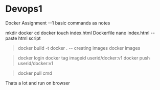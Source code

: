 # Devops1

Docker Assignment --1
basic commands as notes

mkdir docker
cd docker
touch index.html Dockerfile
nano index.html -- paste html script

> docker build -t docker .  -- creating images
> docker images

> docker login
> docker tag imageid userid/docker:v1
> docker push userid/docker:v1

> docker pull cmd

Thats a lot and run on browser


